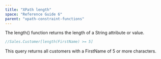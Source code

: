 ```yaml
---
title: "XPath length"
space: "Reference Guide 6"
parent: "xpath-constraint-functions"
---
```



The length() function returns the length of a String attribute or value.

```java
//Sales.Customer[length(FirstName) >= 5]
```

This query returns all customers with a FirstName of 5 or more characters.
